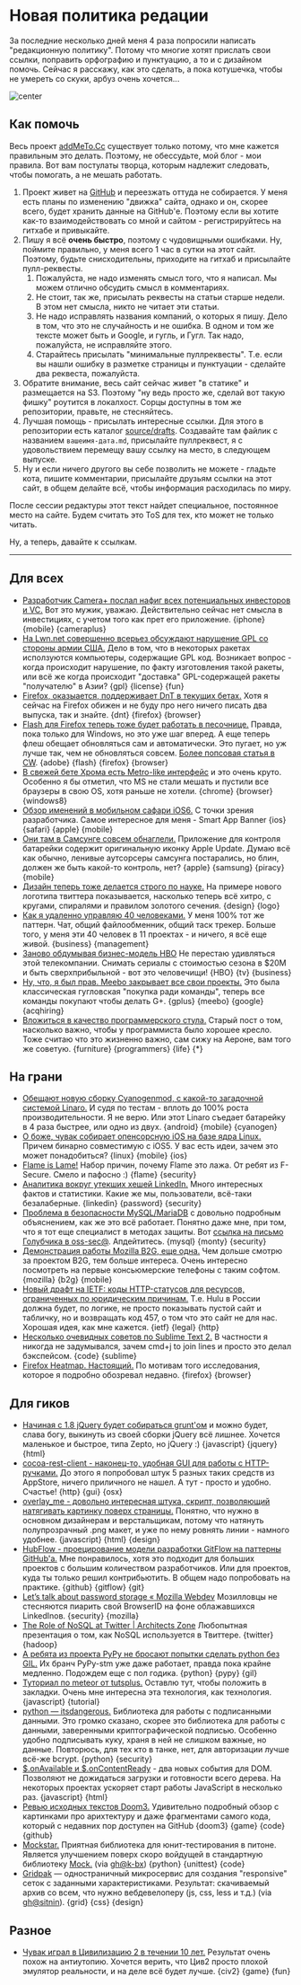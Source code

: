 # Новая политика редации

За последние несколько дней меня 4 раза попросили написать "редакционную политику". Потому что многие хотят прислать свои ссылки, поправить орфографию и пунктуацию, а то и с дизайном помочь. Сейчас я расскажу, как это сделать, а пока котушечка, чтобы не умереть со скуки, арбуз очень хочется...

![center](http://chyo.ru/kitty-kitty.png)

## Как помочь

Весь проект [addMeTo.Cc](http://addmeto.cc) существует только потому, что мне кажется правильным это делать. Поэтому, не обессудьте, мой блог - мои правила. Вот вам постулаты творца, которым надлежит следовать, чтобы помогать, а не мешать работать.

1. Проект живет на [GitHub](http://github.com/bobuk/addmeto.cc) и переезжать оттуда не собирается. У меня есть планы по изменению "движка" сайта, однако и он, скорее всего, будет хранить данные на GitHub'е. Поэтому если вы хотите как-то взаимодействовать со мной и сайтом - регистрируйтесь на гитхабе и привыкайте.
2. Пишу я всё **очень быстро**, поэтому с чудовищными ошибками. Ну, поймите правильно, у меня всего 1 час в сутки на этот сайт. Поэтому, будьте снисходительны, приходите на гитхаб и присылайте пулл-реквесты.
	1. Пожалуйста, не надо изменять смысл того, что я написал. Мы можем отлично обсудить смысл в комментариях.
	2. Не стоит, так же, присылать реквесты на статьи старше недели. В этом нет смысла, никто не читает эти статьи.
	3. Не надо исправлять названия компаний, о которых я пишу. Дело в том, что это не случайность и не ошибка. В одном и том же тексте может быть и Google, и гугль, и Гугл. Так надо, пожалуйста, не исправляйте этого.
	4. Старайтесь присылать "минимальные пуллреквесты". Т.е. если вы нашли ошибку в разметке страницы и пунктуации - сделайте два реквеста, пожалуйста.
3. Обратите внимание, весь сайт сейчас живет "в статике" и размещается на S3. Поэтому "ну ведь просто же, сделай вот такую фишку" роутится в локалхост. Сорцы доступны в том же репозитории, правьте, не стесняйтесь.
4. Лучшая помощь - присылать интересные ссылки. Для этого в репозитории есть каталог [source/drafts](https://github.com/bobuk/addmeto.cc/tree/master/source/drafts). Создавайте там файлик с названием `вашеимя-дата.md`, присылайте пуллреквест, я с удовольствием перемещу вашу ссылку на место, в следующем выпуске.
5. Ну и если ничего другого вы себе позволить не можете - гладьте кота, пишите комментарии, присылайте друзьям ссылки на этот сайт, в общем делайте всё, чтобы информация расходилась по миру.

После сессии редактуры этот текст найдет специальное, постоянное место на сайте. Будем считать это ToS для тех, кто может не только читать.

Ну, а теперь, давайте к ссылкам.

-----

## Для всех
* [Разработчик Camera+ послал нафиг всех потенциальных инвесторов и VC.](http://techcrunch.com/2012/06/08/camera-plus-turns-2-says-eff-the-vcs/) Вот это мужик, уважаю. Действительно сейчас нет смысла в инвестициях, с учетом того как прет его приложение. {iphone} {mobile} {cameraplus}
* [На Lwn.net совершенно всерьез обсуждают нарушение GPL со стороны армии США.](http://lwn.net/Articles/501536/) Дело в том, что в некоторых ракетах исползуются компьютеры, содержащие GPL код. Возникает вопрос - когда происходит нарушение, по факту изготовления такой ракеты, или всё же когда происходит "доставка" GPL-содержащей ракеты "получателю" в Азии? {gpl} {license} {fun}
* [Firefox, оказыается, поддерживает DnT в текущих бетах.](http://blog.mozilla.org/theden/2012/06/05/firefox-tip-tell-sites-you-dont-want-to-be-tracked/) Хотя я сейчас на Firefox обижен и не буду про него ничего писать два выпуска, так и знайте. {dnt} {firefox} {browser}
* [Flash для Firefox теперь тоже будет работать в песочнице.](http://www.webmonkey.com/2012/06/flash-firefox-play-together-in-new-security-sandbox/) Правда, пока только для Windows, но это уже шаг вперед. А еще теперь флеш обещает обновляться сам и автоматически. Это пугает, но уж лучше так, чем не обновляться совсем. [Более попсовая статья в CW](http://www.computerworld.com/s/article/9227927/Adobe_patches_critical_Flash_bugs_ships_sandboxed_plug_in_for_Firefox?taxonomyId=85&pageNumber=2). {adobe} {flash} {firefox} {browser}
* [В свежей бете Хрома есть Metro-like интерфейс](http://venturebeat.com/2012/06/11/hands-on-google-chrome-windows-8/#s:chrome-win-8-2) и это очень круто. Особенно я бы отметил, что MS не стали мешать и пустили все браузеры в свою OS, хотя раньше не хотели. {chrome} {browser} {windows8}
* [Обзор именений в мобильном сафари iOS6.](http://taitems.tumblr.com/post/24936855546/what-ios-6-mobile-safari-offers-front-end-devs) С точки зрения разработчика. Самое интересное для меня - Smart App Banner {ios} {safari} {apple} {mobile}
* [Они там в Самсунге совсем обнаглели.](http://techinch.com/2012/06/12/samsung-copies-apple-again/) Приложение для контроля батарейки содержит оригинальную иконку Apple Update. Думаю всё как обычно, ленивые аутсорсеры самсунга постарались, но блин, должен же быть какой-то контроль, нет? {apple} {samsung} {piracy} {mobile}
* [Дизайн теперь тоже делается строго по науке.](http://designshack.net/articles/graphics/twitters-new-logo-the-geometry-and-evolution-of-our-favorite-bird/) На примере нового логотипа твиттера показывается, насколько теперь всё хитро, с кругами, спиралями и правилом золотого сечения. {design} {logo}
* [Как я удаленно управляю 40 человеками.](http://ryancarson.com/post/24884883426/how-i-manage-40-people-remotely) У меня 100% тот же паттерн. Чат, общий файлообменник, общий таск трекер. Больше того, у меня эти 40 человек в 11 проектах - и ничего, я всё еще живой. {business} {management}
* [Заново обдумывая бизнес-модель HBO](http://bits.blogs.nytimes.com/2012/06/10/disruptions-for-hbo-still-beholden-to-a-cable-company/) Не перестаю удивляться этой телекомпании. Снимать сериалы с стоимостью сезона в $20M и быть сверхприбыльной - вот это человечищи! {HBO} {tv} {business}
* [Ну, что, я был прав. Meebo закрывает все свои проекты.](http://techcrunch.com/2012/06/09/meebo-product-shutdown/) Это была классическая гугловская "покупка ради команды", теперь все команды покупают чтобы делать G+. {gplus} {meebo} {google} {acqhiring}
* [Вложиться в качество программерского стула.](http://www.codinghorror.com/blog/2008/07/investing-in-a-quality-programming-chair.html) Старый пост о том, насколько важно, чтобы у программиста было хорошее кресло. Тоже считаю что это жизненно важно, сам сижу на Аероне, вам того же советую. {furniture} {programmers} {life} {*}

## На грани
* [Обещают новую сборку Cyanogenmod, с какой-то загадочной системой Linaro.](http://www.androidpolice.com/2012/06/09/linaro-android-nearly-doubles-ics-performance-and-now-parts-of-it-are-being-added-to-cm9/) И судя по тестам - вплоть до 100% роста производительности. Я не верю. Или этот Linaro съедает батарейку в 4 раза быстрее, или одно из двух. {android} {mobile} {cyanogen}
* [О боже, чувак собирает опенсорсную iOS на базе ядра Linux.](http://crna.cc/magenta.html) Причем бинарно совместимую с iOS5. У вас есть идеи, зачем это может понадобиться? {linux} {mobile} {ios}
* [Flame is Lame!](http://www.f-secure.com/weblog/archives/00002383.html) Набор причин, почему Flame это лажа. От ребят из F-Secure. Смело и пафосно :) {flame} {security}
* [Аналитика вокруг утекших хешей LinkedIn.](https://community.qualys.com/blogs/securitylabs/2012/06/08/lessons-learned-from-cracking-2-million-linkedin-passwords) Много интересных фактов и статистики. Какие же мы, пользователи, всё-таки безалаберные. {linkedin} {password} {security}
* [Проблема в безопасности MySQL/MariaDB](http://arstechnica.com/information-technology/2012/06/security-flaw-in-mysql-mariadb-allows-access-with-any-password-just-keep-submitting-it/) с довольно подробным объяснением, как же это всё работает. Понятно даже мне, при том, что я тот еще специалист в методах защиты. Вот [ссылка на письмо Голубчика в oss-sec@](http://seclists.org/oss-sec/2012/q2/493). Апдейтитесь. {mysql} {monty} {security}
* [Демонстрация работы Mozilla B2G, еще одна.](http://paulrouget.com/e/b2ghack/) Чем дольше смотрю за проектом B2G, тем больше интереса. Очень интересно посмотреть на первые консьюмерские телефоны с таким софтом. {mozilla} {b2g} {mobile}
* [Новый драфт на IETF: коды HTTP-статусов для ресурсов, ограниченных по юридическим причинам.](http://tools.ietf.org/html/draft-tbray-http-legally-restricted-status-00) Т.е. Hulu в России должна будет, по логике, не просто показывать пустой сайт и табличку, но и возвращать код 457, о том что это сайт не для нас. Хорошая идея, как мне кажется. {ietf} {legal} {http}
* [Несколько очевидных советов по Sublime Text 2.](http://whiletruecode.com/post/7-handy-text-manipulation-tricks-sublime-text-2) В частности я никогда не задумывался, зачем cmd+j to join lines и просто это делал бэкспейсом. {code} {sublime}
* [Firefox Heatmap. Настоящий.](https://heatmap.mozillalabs.com/) По мотивам того исследования, которое я подробно обозревал недавно. {firefox} {browser}

## Для гиков

* [Начиная с 1.8 jQuery будет собираться grunt'ом](https://github.com/jquery/jquery#modules-new-in-18) и можно будет, слава богу, выкинуть из своей сборки jQuery всё лишнее. Хочется маленькое и быстрое, типа Zepto, но jQuery :) {javascript} {jquery} {html}
* [cocoa-rest-client - наконец-то, удобная GUI для работы с HTTP-ручками.](http://code.google.com/p/cocoa-rest-client/) До этого я попробовал штук 5 разных таких средств из AppStore, ничего приличного не нашел. А тут - просто и удобно. Счастье! {http} {gui} {osx}
* [overlay_me - довольно интересная штука, скрипт, позволяющий натягивать картинку поверх страницы.](https://github.com/frontfoot/overlay_me) Понятно, что нужно в основном дизайнерам и верстальщикам, потому что натянуть полупрозрачный .png макет, и уже по нему ровнять линии - намного удобнее. {javascript} {html} {design}
* [HubFlow - проецирование модели разработки GitFlow на паттерны GitHub'a.](http://dev.datasift.com/blog/hubflow-github-and-gitflow-model-together) Мне понравилось, хотя это подходит для больших проектов с большим количеством разработчиков. Или для проектов, куда ты только решил контрибьютить. В общем надо попробовать на практике. {github} {gitflow} {git}
* [Let’s talk about password storage « Mozilla Webdev](http://blog.mozilla.org/webdev/2012/06/08/lets-talk-about-password-storage/) Мозилловцы не стесняются пиарить свой BrowserID на фоне облажавшихся LinkedInов. {security} {mozilla}
* [The Role of NoSQL at Twitter | Architects Zone](http://architects.dzone.com/articles/role-nosql-twitter) Любопытная презентация о том, как NoSQL используется в Твиттере. {twitter} {hadoop}
* [А ребята из проекта PyPy не бросают попытки сделать python без GIL.](http://morepypy.blogspot.com/2012/06/stm-with-threads.html) Их бранч PyPy-stm уже даже работает, правда пока крайне медленно. Подождем еще с пол годика. {python} {pypy} {gil}
* [Туториал по meteor от tutsplus.](http://net.tutsplus.com/tutorials/javascript-ajax/whats-this-meteor-thing/) Оставлю тут, чтобы положить в закладки. Очень мне интересна эта технология, как технология. {javascript} {tutorial}
* [python — itsdangerous.](http://packages.python.org/itsdangerous/) Библиотека для работы с подписанными данными. Это громко сказано, скорее это библиотека для работы с данными, заверенными криптографической подписью. Особенно удобно подписывать куку, храня в ней не слишком важные, но данные. Повторюсь, для тех кто в танке, нет, для авторизации лучше всё-же bcrypt. {python} {security}
* [$.onAvailable и $.onContentReady](https://github.com/furf/jquery-onavailable) - два новых события для DOM. Позволяют не дожидаться загрузки и готовности всего дерева. На некоторых проектах ускоряет старт работы JavaScript в несколько раз. {javascript} {html}
* [Ревью исходных текстов Doom3.](http://fabiensanglard.net/doom3/index.php) Удивительно подробный обзор с картинками про арихтектуру и даже фрагментами самого кода, который с недавних пор доступен на GitHub {doom3} {game} {code} {github}
* [Mockstar.](http://mockstar.readthedocs.org/) Приятная библиотека для юнит-тестирования в питоне. Является улучшением поверх скоро войдущей в стандартную библиотеку [Mock.](http://www.voidspace.org.uk/python/mock/mock.html) (via [gh@k-bx](https://github.com/k-bx)) {python} {unittest} {code}
* [Gridpak](http://gridpak.com/) — одностраничный микросервис для создания "responsive" сеток с заданными характеристиками. Результат: скачиваемый архив со всем, что нужно вебдевелоперу (js, css, less и т.д.) (via [gh@sitnin](https://github.com/sitnin)). {grid} {css} {design}

## Разное

* [Чувак играл в Цивилизацию 2 в течении 10 лет.](http://www.reddit.com/r/gaming/comments/uxpil/ive_been_playing_the_same_game_of_civilization_ii/) Результат очень похож на антиутопию. Хочется верить, что Цив2 просто плохой эмулятор реальности, и на деле всё будет лучше. {civ2} {game} {fun}

